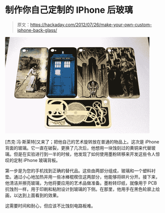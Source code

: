 # 制作你自己定制的 IPhone 后玻璃

> 原文：<https://hackaday.com/2012/07/26/make-your-own-custom-iphone-back-glass/>

![](img/bdeff42c5a682fdd78a96d7c4709bcce.png "custom-iphone-back-glass")

[杰克·冯·斯莱特]又来了；把他自己的艺术旋转放在普通的物品上。这次是 iPhone 背面的玻璃。它一直在破裂，更换了几次后，他想用一块蚀刻过的黄铜来代替玻璃。但是在实验进行到一半的时候，他发现了如何使用墨粉转移来开发这些令人惊叹的定制 iPhone 玻璃背板。

第一步是为您的手机找到正确的替代品。这些由两部分组成，玻璃和一个塑料衬垫。通过小心地加热并用一些冰棒棍楔住这两部分，他能够将碎片分开。接下来，他清洁并擦亮玻璃，为他将要应用的艺术品做准备。墨粉转印纸，就像用于 PCB 抗蚀剂一样，用于印刷和粘附设计到玻璃的下侧。在那里，他用手在黑色轮廓上绘画，以达到上面看到的效果。

这需要时间和耐心，但应该不比蚀刻电路板难。